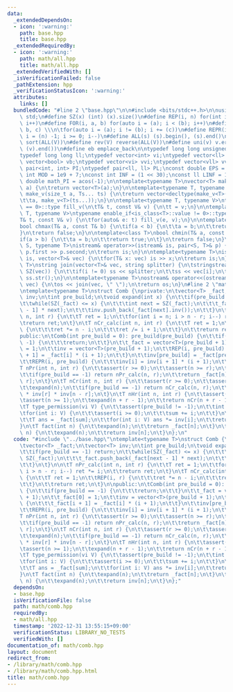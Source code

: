 ```yaml
---
data:
  _extendedDependsOn:
  - icon: ':warning:'
    path: base.hpp
    title: base.hpp
  _extendedRequiredBy:
  - icon: ':warning:'
    path: math/all.hpp
    title: math/all.hpp
  _extendedVerifiedWith: []
  _isVerificationFailed: false
  _pathExtension: hpp
  _verificationStatusIcon: ':warning:'
  attributes:
    links: []
  bundledCode: "#line 2 \"base.hpp\"\n\n#include <bits/stdc++.h>\n\nusing namespace\
    \ std;\n#define SZ(x) (int) (x).size()\n#define REP(i, n) for(int i = 0; i < (n);\
    \ i++)\n#define FOR(i, a, b) for(auto i = (a); i < (b); i++)\n#define For(i, a,\
    \ b, c) \\\n\tfor(auto i = (a); i != (b); i += (c))\n#define REPR(i, n) for(auto\
    \ i = (n) -1; i >= 0; i--)\n#define ALL(s) (s).begin(), (s).end()\n#define so(V)\
    \ sort(ALL(V))\n#define rev(V) reverse(ALL(V))\n#define uni(v) v.erase(unique(ALL(v)),\
    \ (v).end())\n#define eb emplace_back\n\ntypedef long long unsigned int llu;\n\
    typedef long long ll;\ntypedef vector<int> vi;\ntypedef vector<ll> vll;\ntypedef\
    \ vector<bool> vb;\ntypedef vector<vi> vvi;\ntypedef vector<vll> vvll;\ntypedef\
    \ pair<int, int> PI;\ntypedef pair<ll, ll> PL;\nconst double EPS = 1e-9;\nconst\
    \ int MOD = 1e9 + 7;\nconst int INF = (1 << 30);\nconst ll LINF = 1e18;\nconst\
    \ double math_PI = acos(-1);\n\ntemplate<typename T>\nvector<T> make_v(size_t\
    \ a) {\n\treturn vector<T>(a);\n}\n\ntemplate<typename T, typename... Ts>\nauto\
    \ make_v(size_t a, Ts... ts) {\n\treturn vector<decltype(make_v<T>(ts...))>(\n\
    \t\ta, make_v<T>(ts...));\n}\n\ntemplate<typename T, typename V>\ntypename enable_if<is_class<T>::value\
    \ == 0>::type fill_v(\n\tT& t, const V& v) {\n\tt = v;\n}\n\ntemplate<typename\
    \ T, typename V>\ntypename enable_if<is_class<T>::value != 0>::type fill_v(\n\t\
    T& t, const V& v) {\n\tfor(auto& e: t) fill_v(e, v);\n}\n\ntemplate<class T>\n\
    bool chmax(T& a, const T& b) {\n\tif(a < b) {\n\t\ta = b;\n\t\treturn true;\n\t\
    }\n\treturn false;\n}\n\ntemplate<class T>\nbool chmin(T& a, const T& b) {\n\t\
    if(a > b) {\n\t\ta = b;\n\t\treturn true;\n\t}\n\treturn false;\n}\n\ntemplate<typename\
    \ S, typename T>\nistream& operator>>(istream& is, pair<S, T>& p) {\n\tcin >>\
    \ p.first >> p.second;\n\treturn is;\n}\n\ntemplate<typename T>\nistream& operator>>(istream&\
    \ is, vector<T>& vec) {\n\tfor(T& x: vec) is >> x;\n\treturn is;\n}\n\ntemplate<typename\
    \ T>\nstring join(vector<T>& vec, string splitter) {\n\tstringstream ss;\n\tREP(i,\
    \ SZ(vec)) {\n\t\tif(i != 0) ss << splitter;\n\t\tss << vec[i];\n\t}\n\treturn\
    \ ss.str();\n}\n\ntemplate<typename T>\nostream& operator<<(ostream& os, vector<T>&\
    \ vec) {\n\tos << join(vec, \" \");\n\treturn os;\n}\n#line 2 \"math/comb.hpp\"\
    \ntemplate<typename T>\nstruct Comb {\nprivate:\n\tvector<T> _fact;\n\tvector<T>\
    \ inv;\n\tint pre_build;\n\tvoid expand(int x) {\n\t\tif(pre_build == -1) return;\n\
    \t\twhile(SZ(_fact) <= x) {\n\t\t\tint next = SZ(_fact);\n\t\t\t_fact.push_back(_fact[next\
    \ - 1] * next);\n\t\t\tinv.push_back(_fact[next].inv());\n\t\t}\n\t}\n\n\tT nPr_calc(int\
    \ n, int r) {\n\t\tT ret = 1;\n\t\tfor(int i = n; i > n - r; i--) ret *= i;\n\t\
    \treturn ret;\n\t}\n\tT nCr_calc(int n, int r) {\n\t\tT ret = 1;\n\t\tREP(i, r)\
    \ {\n\t\t\tret *= n - i;\n\t\t\tret /= i + 1;\n\t\t}\n\t\treturn ret;\n\t}\n\n\
    public:\n\tComb(int pre_build = 0): pre_build(pre_build) {\n\t\tif(pre_build ==\
    \ -1) {\n\t\t\treturn;\n\t\t}\n\t\t_fact = vector<T>(pre_build + 1);\n\t\t_fact[0]\
    \ = 1;\n\t\tinv = vector<T>(pre_build + 1);\n\t\tREP(i, pre_build) {\n\t\t\t_fact[i\
    \ + 1] = _fact[i] * (i + 1);\n\t\t}\n\t\tinv[pre_build] = _fact[pre_build].inv();\n\
    \t\tREPR(i, pre_build) {\n\t\t\tinv[i] = inv[i + 1] * (i + 1);\n\t\t}\n\t}\n\t\
    T nPr(int n, int r) {\n\t\tassert(r >= 0);\n\t\tassert(n >= r);\n\t\texpand(n);\n\
    \t\tif(pre_build == -1) return nPr_calc(n, r);\n\t\treturn _fact[n] * inv[n -\
    \ r];\n\t}\n\tT nCr(int n, int r) {\n\t\tassert(r >= 0);\n\t\tassert(n >= r);\n\
    \t\texpand(n);\n\t\tif(pre_build == -1) return nCr_calc(n, r);\n\t\treturn _fact[n]\
    \ * inv[r] * inv[n - r];\n\t}\n\tT nHr(int n, int r) {\n\t\tassert(r >= 0);\n\t\
    \tassert(n >= 1);\n\t\texpand(n + r - 1);\n\t\treturn nCr(n + r - 1, r);\n\t}\n\
    \tT type_permission(vi V) {\n\t\tassert(pre_build != -1);\n\t\tint sum = 0;\n\t\
    \tfor(int i: V) {\n\t\t\tassert(i >= 0);\n\t\t\tsum += i;\n\t\t}\n\t\texpand(sum);\n\
    \t\tT ans = _fact[sum];\n\t\tfor(int i: V) ans *= inv[i];\n\t\treturn ans;\n\t\
    }\n\tT fact(int n) {\n\t\texpand(n);\n\t\treturn _fact[n];\n\t}\n\tT inv_fact(int\
    \ n) {\n\t\texpand(n);\n\t\treturn inv[n];\n\t}\n};\n"
  code: "#include \"../base.hpp\"\ntemplate<typename T>\nstruct Comb {\nprivate:\n\
    \tvector<T> _fact;\n\tvector<T> inv;\n\tint pre_build;\n\tvoid expand(int x) {\n\
    \t\tif(pre_build == -1) return;\n\t\twhile(SZ(_fact) <= x) {\n\t\t\tint next =\
    \ SZ(_fact);\n\t\t\t_fact.push_back(_fact[next - 1] * next);\n\t\t\tinv.push_back(_fact[next].inv());\n\
    \t\t}\n\t}\n\n\tT nPr_calc(int n, int r) {\n\t\tT ret = 1;\n\t\tfor(int i = n;\
    \ i > n - r; i--) ret *= i;\n\t\treturn ret;\n\t}\n\tT nCr_calc(int n, int r)\
    \ {\n\t\tT ret = 1;\n\t\tREP(i, r) {\n\t\t\tret *= n - i;\n\t\t\tret /= i + 1;\n\
    \t\t}\n\t\treturn ret;\n\t}\n\npublic:\n\tComb(int pre_build = 0): pre_build(pre_build)\
    \ {\n\t\tif(pre_build == -1) {\n\t\t\treturn;\n\t\t}\n\t\t_fact = vector<T>(pre_build\
    \ + 1);\n\t\t_fact[0] = 1;\n\t\tinv = vector<T>(pre_build + 1);\n\t\tREP(i, pre_build)\
    \ {\n\t\t\t_fact[i + 1] = _fact[i] * (i + 1);\n\t\t}\n\t\tinv[pre_build] = _fact[pre_build].inv();\n\
    \t\tREPR(i, pre_build) {\n\t\t\tinv[i] = inv[i + 1] * (i + 1);\n\t\t}\n\t}\n\t\
    T nPr(int n, int r) {\n\t\tassert(r >= 0);\n\t\tassert(n >= r);\n\t\texpand(n);\n\
    \t\tif(pre_build == -1) return nPr_calc(n, r);\n\t\treturn _fact[n] * inv[n -\
    \ r];\n\t}\n\tT nCr(int n, int r) {\n\t\tassert(r >= 0);\n\t\tassert(n >= r);\n\
    \t\texpand(n);\n\t\tif(pre_build == -1) return nCr_calc(n, r);\n\t\treturn _fact[n]\
    \ * inv[r] * inv[n - r];\n\t}\n\tT nHr(int n, int r) {\n\t\tassert(r >= 0);\n\t\
    \tassert(n >= 1);\n\t\texpand(n + r - 1);\n\t\treturn nCr(n + r - 1, r);\n\t}\n\
    \tT type_permission(vi V) {\n\t\tassert(pre_build != -1);\n\t\tint sum = 0;\n\t\
    \tfor(int i: V) {\n\t\t\tassert(i >= 0);\n\t\t\tsum += i;\n\t\t}\n\t\texpand(sum);\n\
    \t\tT ans = _fact[sum];\n\t\tfor(int i: V) ans *= inv[i];\n\t\treturn ans;\n\t\
    }\n\tT fact(int n) {\n\t\texpand(n);\n\t\treturn _fact[n];\n\t}\n\tT inv_fact(int\
    \ n) {\n\t\texpand(n);\n\t\treturn inv[n];\n\t}\n};"
  dependsOn:
  - base.hpp
  isVerificationFile: false
  path: math/comb.hpp
  requiredBy:
  - math/all.hpp
  timestamp: '2022-12-31 13:55:15+09:00'
  verificationStatus: LIBRARY_NO_TESTS
  verifiedWith: []
documentation_of: math/comb.hpp
layout: document
redirect_from:
- /library/math/comb.hpp
- /library/math/comb.hpp.html
title: math/comb.hpp
---
```

